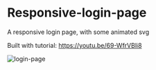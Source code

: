 
# Responsive-login-page
A responsive login page, with some animated svg

Built with tutorial: https://youtu.be/69-WfrVBli8

![login-page](https://user-images.githubusercontent.com/63307516/177995128-e05d760f-0f42-43b5-8bf6-96fb82f99298.png)
